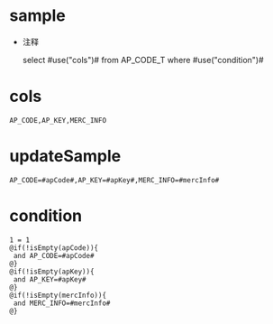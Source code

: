 sample
===
* 注释

	select #use("cols")# from AP_CODE_T  where  #use("condition")#

cols
===
	AP_CODE,AP_KEY,MERC_INFO

updateSample
===
	
	AP_CODE=#apCode#,AP_KEY=#apKey#,MERC_INFO=#mercInfo#

condition
===

	1 = 1  
	@if(!isEmpty(apCode)){
	 and AP_CODE=#apCode#
	@}
	@if(!isEmpty(apKey)){
	 and AP_KEY=#apKey#
	@}
	@if(!isEmpty(mercInfo)){
	 and MERC_INFO=#mercInfo#
	@}
	
	